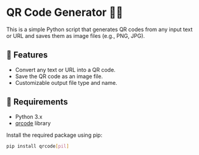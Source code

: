 # QR Code Generator 🧾🔲

This is a simple Python script that generates QR codes from any input text or URL and saves them as image files (e.g., PNG, JPG).

## 🚀 Features

- Convert any text or URL into a QR code.
- Save the QR code as an image file.
- Customizable output file type and name.

## 🧰 Requirements

- Python 3.x
- [qrcode](https://pypi.org/project/qrcode/) library

Install the required package using pip:

```bash
pip install qrcode[pil]
